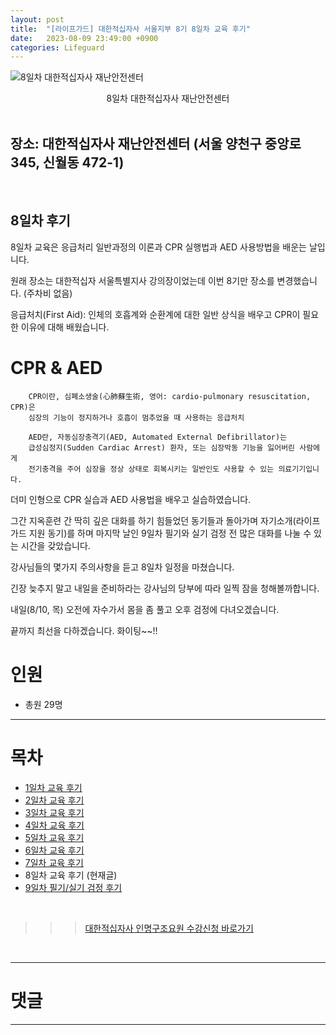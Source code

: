 ```yaml
---
layout: post
title:  "[라이프가드] 대한적십자사 서울지부 8기 8일차 교육 후기"
date:   2023-08-09 23:49:00 +0900
categories: Lifeguard
---
```


![8일차 대한적십자사 재난안전센터](https://github.com/neoroman/neoroman.github.io/raw/main/_images/lifeguard/Lifeguard-day8.jpg)
<center>8일차 대한적십자사 재난안전센터</center>

<BR />

## 장소: 대한적십자사 재난안전센터 (서울 양천구 중앙로 345, 신월동 472-1)

<BR />

## 8일차 후기
8일차 교육은 응급처리 일반과정의 이론과 CPR 실행법과 AED 사용방법을 배운는 날입니다.

원래 장소는 대한적십자 서울특별지사 강의장이었는데 이번 8기만 장소를 변경했습니다.
(주차비 없음)

응급처치(First Aid): 인체의 호흡계와 순환계에 대한 일반 상식을 배우고 CPR이 필요한 이유에 대해 배웠습니다.

# CPR & AED

        CPR이란, 심폐소생술(心肺蘇生術, 영어: cardio-pulmonary resuscitation, CPR)은 
        심장의 기능이 정지하거나 호흡이 멈추었을 때 사용하는 응급처치

        AED란, 자동심장충격기(AED, Automated External Defibrillator)는 
        급성심정지(Sudden Cardiac Arrest) 환자, 또는 심장박동 기능을 잃어버린 사람에게 
        전기충격을 주어 심장을 정상 상태로 회복시키는 일반인도 사용할 수 있는 의료기기입니다.

더미 인형으로 CPR 실습과 AED 사용법을 배우고 실습하였습니다.

그간 지옥훈련 간 딱히 깊은 대화를 하기 힘들었던 동기들과 돌아가며 자기소개(라이프가드 지원 동기)를 하며
마지막 날인 9일차 필기와 실기 검정 전 많은 대화를 나눌 수 있는 시간을 갖았습니다.

강사님들의 몇가지 주의사항을 듣고 8일차 일정을 마쳤습니다.

긴장 늦추지 말고 내일을 준비하라는 강사님의 당부에 따라 일찍 잠을 청해볼까합니다.

내일(8/10, 목) 오전에 자수가서 몸을 좀 풀고
오후 검정에 다녀오겠습니다.

끝까지 최선을 다하겠습니다. 화이팅~~!!



# 인원
 - 총원 29명



---
# 목차
- [1일차 교육 후기][day-1]
- [2일차 교육 후기][day-2]
- [3일차 교육 후기][day-3]
- [4일차 교육 후기][day-4]
- [5일차 교육 후기][day-5]
- [6일차 교육 후기][day-6]
- [7일차 교육 후기][day-7]
- 8일차 교육 후기 (현재글)
- [9일차 필기/실기 검정 후기][day-9]


<BR />

>>> [대한적십자사 인명구조요원 수강신청 바로가기][redcross]
<BR />

---

# 댓글
<script src="https://utteranc.es/client.js"
        repo="neoroman/neoroman.github.io"
        issue-term="pathname"
        label="utterances"
        theme="github-light"
        crossorigin="anonymous"
        async>
</script>

---

[day-1]: /RedCross-Lifeguard-day1
[day-2]: /RedCross-Lifeguard-day2
[day-3]: /RedCross-Lifeguard-day3
[day-4]: /RedCross-Lifeguard-day4
[day-5]: /RedCross-Lifeguard-day5
[day-6]: /RedCross-Lifeguard-day6
[day-7]: /RedCross-Lifeguard-day7
[day-8]: /RedCross-Lifeguard-day8
[day-9]: /RedCross-Lifeguard-day9
[redcross]: https://www.redcross.or.kr/learn/edu/edu.do?educode1=02&educode2=02&edutypecode=01
